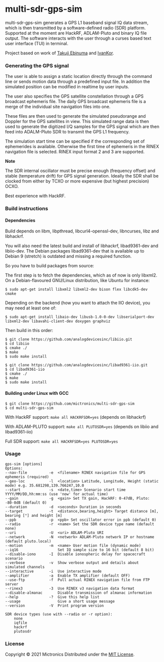 # multi-sdr-gps-sim

multi-sdr-gps-sim generates a GPS L1 baseband signal IQ data stream, which is then transmitted by a
software-defined radio (SDR) platform. Supported at the moment are HackRF, ADLAM-Pluto and binary IQ file output.
The software interacts with the user through a curses based text user interface (TUI) in terminal.

Project based on work of [Takuji Ebinuma](https://github.com/osqzss/) and [IvanKor](https://github.com/IvanKor).

### Generating the GPS signal

The user is able to assign a static location directly through the command line or sends motion data through a predefined input file.
In addition the simulated position can be modified in realtime by user inputs.

The user also specifies the GPS satellite constellation through a GPS broadcast ephemeris file. The daily GPS broadcast ephemeris file
is a merge of the individual site navigation files into one.

These files are then used to generate the simulated pseudorange and Doppler for the GPS satellites in view. This simulated range data is
then used to generate the digitized I/Q samples for the GPS signal which are then feed into ADALM-Pluto SDR to transmit the GPS L1 frequency.

The simulation start time can be specified if the corresponding set of ephemerides is available. Otherwise the first time of ephemeris in the RINEX navigation file
is selected. RINEX input format 2 and 3 are supported.

__Note__

The SDR internal oscillator must be precise enough (frequency offset) and stable (temperature drift) for GPS signal generation.
Ideally the SDR shall be clocked from either by TCXO or more expensive (but highest precision) OCXO.

Best experience with HackRF.

### Build instructions

#### Dependencies

Build depends on libm, libpthread, libcurl4-openssl-dev, libncurses, libz and libhackrf.

You will also need the latest build and install of libhackrf, libad9361-dev and libiio-dev. The Debian packages
libad9361-dev that is available up to Debian 9 (stretch) is outdated and missing a required function.

So you have to build packages from source:

The first step is to fetch the dependencies, which as of now is only libxml2. On a Debian-flavoured GNU/Linux distribution, like Ubuntu for instance:

```
$ sudo apt-get install libxml2 libxml2-dev bison flex libcdk5-dev cmake
```

Depending on the backend (how you want to attach the IIO device), you may need at least one of:

```
$ sudo apt-get install libaio-dev libusb-1.0-0-dev libserialport-dev libxml2-dev libavahi-client-dev doxygen graphviz
```

Then build in this order:

```
$ git clone https://github.com/analogdevicesinc/libiio.git
$ cd libiio
$ cmake ./
$ make
$ sudo make install
```

```
$ git clone https://github.com/analogdevicesinc/libad9361-iio.git
$ cd libad9361-iio
$ cmake ./
$ make
$ sudo make install
```

#### Building under Linux with GCC

```
$ git clone https://github.com/mictronics/multi-sdr-gps-sim
$ cd multi-sdr-gps-sim
```

With HackRF support: `make all HACKRFSDR=yes` (depends on libhackrf)

With ADLAM-PLUTO support: `make all PLUTOSDR=yes` (depends on libiio and libad9361-iio)

Full SDR support: `make all HACKRFSDR=yes PLUTOSDR=yes`

### Usage

````
gps-sim [options]
Options:
--nav-file          -e  <filename> RINEX navigation file for GPS ephemeris (required)
--geo-loc           -l  <location> Latitude, Longitude, Height (static mode) e.g. 35.681298,139.766247,10.0
--start             -s  <date,time> Scenario start time YYYY/MM/DD,hh:mm:ss (use 'now' for actual time)
--gain              -g  <gain> Set TX gain, HackRF: 0-47dB, Pluto: -80-0dB (default 0)
--duration          -d  <seconds> Duration in seconds
--target            -t  <distance,bearing,height> Target distance [m], bearing [°] and height [m]
--ppb               -p  <ppb> Set oscillator error in ppb (default 0)
--radio             -r  <name> Set the SDR device type name (default none)
--uri               -U  <uri> ADLAM-Pluto URI
--network           -N  <network> ADLAM-Pluto network IP or hostname (default pluto.local)
--motion            -m  <name> User motion file (dynamic mode)
--iq16                  Set IQ sample size to 16 bit (default 8 bit)
--disable-iono      -I  Disable ionospheric delay for spacecraft scenario
--verbose           -v  Show verbose output and details about simulated channels
--interactive       -i  Use interactive mode
--amplifier         -a  Enable TX amplifier (default OFF)
--use-ftp           -f  Pull actual RINEX navigation file from FTP server
--rinex3            -3  Use RINEX v3 navigation data format
--disable-almanac       Disable transmission of almanac information
--help              -?  Give this help list
--usage                 Give a short usage message
--version           -V  Print program version

SDR device types (use with --radio or -r option):
    none
    iqfile
    hackrf
    plutosdr
````

### License

Copyright &copy; 2021 Mictronics
Distributed under the [MIT License](http://www.opensource.org/licenses/mit-license.php).
